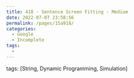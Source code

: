 ```yaml
---
title: 418 - Sentence Screen Fitting - Medium
date: 2022-07-07 23:58:56
permalink: /pages/15a918/
categories:
  - Google
  - Incomplete
tags:
  - 
---
```

tags: [String, Dynamic Programming, Simulation]